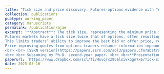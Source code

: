 ```yaml
---
title: "Tick size and price discovery: Futures-options evidence with Teresa Serra (co-authored)"
collection: publications
pubtype: working_paper
category: manuscripts
permalink: /publication/ajae
excerpt: '**Abstract**: The tick size, representing the minimum price increment in a financial market, can influe nce pricing efficiency. We examine its role in price discovery between futures and options in the Chicago Mercantile Exchange corn and soybean markets. 
Futures markets have a tick size twice that of options, often resulting in one-tick quoted spreads. 
This limits traders’ ability to improve the best bid or offer price, reducing their capacity to incorporate information into the price. With less tick size constraint and despite thin and costly trading, we find that options are more informative than futures on average. 
Price-improving quotes from options traders enhance information impounded into prices, suggesting that an unconstrained tick size may enhance price discovery.
<br> <br> [SSRN version](https://papers.ssrn.com/sol3/papers.cfm?abstract_id=5041091); [Slides](https://www.dropbox.com/scl/fi/6cmrpfaz66cpm6zjbblgd/Tick-size-and-price-discovery_Ma_Serra_Slides.pdf?rlkey=3yqhbbm3x5i4opl449oxt1n0g&e=1&dl=0); [AFA poster](https://www.dropbox.com/scl/fi/jksqnp2egaa4wv2fjnd3l/AFA2025_poster.pdf?rlkey=1sxfun712qxb3yrhacvdqvs1c&e=1&dl=0) 
<br> <br> Subsuming my Ph.D. second-year paper. <br> <br>**Presentations**: <br> <br>	Presentations: Inter-Finance PhD Seminar; 2024 Market Microstructure Summer School; University of Illinois at Urbana-Champaign ACE FACS; 2025 AFA Ph.D. Poster Session; 2025 SWFA; 2025 MFA'
paperurl: 'https://www.dropbox.com/scl/fi/4uvqrxz96alsivkbgn7x6/Tick-size-and-price-discovery_Ma_Serra.pdf?rlkey=7adx6cn5km34htndmgbjuvbij&e=1&dl=0'
date: 2025-03-16
---
```

